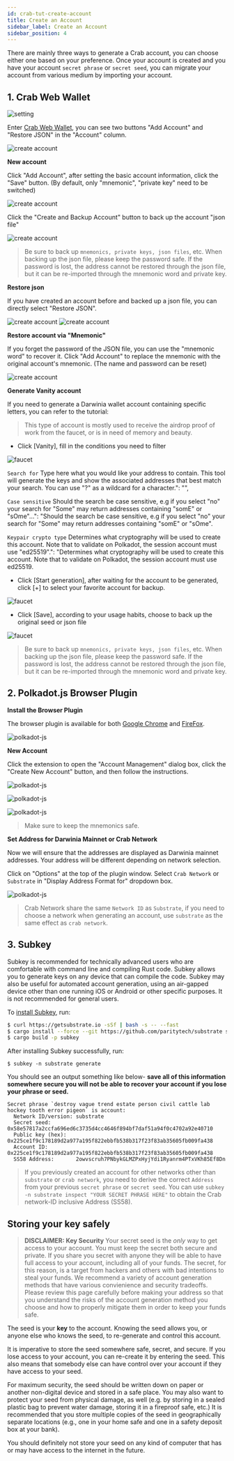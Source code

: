 ```yaml
---
id: crab-tut-create-account
title: Create an Account
sidebar_label: Create an Account
sidebar_position: 4
---
```


There are mainly three ways to generate a Crab account, you can choose either one based on your preference.  Once your account is created and you have your account `secret phrase` or `secret seed`, you can migrate your account from various medium by importing your account.  

## 1. Crab Web Wallet

![setting](../assets/crab-chain/create-account-01.png)

Enter [Crab Web Wallet](https://apps.darwinia.network), you can see two buttons "Add Account" and "Restore JSON" in the "Account" column.

![create account](../assets/crab-chain/create-account-02.png)

**New account**

Click "Add Account", after setting the basic account information, click the "Save" button. (By default, only "mnemonic", "private key" need to be switched)

![create account](../assets/crab-chain/create-account-03.png)

Click the "Create and Backup Account" button to back up the account "json file"

![create account](../assets/crab-chain/create-account-04.png)

> Be sure to back up `mnemonics, private keys, json files`, etc. When backing up the json file, please keep the password safe. If the password is lost, the address cannot be restored through the json file, but it can be re-imported through the mnemonic word and private key.

**Restore  json**

If you have created an account before and backed up a json file, you can directly select "Restore JSON".

![create account](../assets/crab-chain/create-account-05.png)
![create account](../assets/crab-chain/create-account-06.png)

**Restore account via "Mnemonic"**

If you forget the password of the JSON file, you can use the "mnemonic word" to recover it. Click "Add Account" to replace the mnemonic with the original account's mnemonic. (The name and password can be reset)

![create account](../assets/crab-chain/create-account-07.png)

**Generate Vanity account**

If you need to generate a Darwinia wallet account containing specific letters, you can refer to the tutorial:
   >This type of account is mostly used to receive the airdrop proof of work from the faucet, or is in need of memory and beauty.

- Click [Vanity], fill in the conditions you need to filter

![faucet](../assets/crab-chain/create-account-08.png)

`Search for` Type here what you would like your address to contain. This tool will generate the keys and show the associated addresses that best match your search. You can use \"?\" as a wildcard for a character.": "",

`Case sensitive` Should the search be case sensitive, e.g if you select \"no\" your search for \"Some\" may return addresses containing \"somE\" or \"sOme\"...": "Should the search be case sensitive, e.g if you select \"no\" your search for \"Some\" may return addresses containing \"somE\" or \"sOme\".

`Keypair crypto type` Determines what cryptography will be used to create this account. Note that to validate on Polkadot, the session account must use \"ed25519\".": "Determines what cryptography will be used to create this account. Note that to validate on Polkadot, the session account must use ed25519.

- Click [Start generation], after waiting for the account to be generated, click [+] to select your favorite account for backup.

![faucet](../assets/crab-chain/create-account-09.png)

- Click [Save], according to your usage habits, choose to back up the original seed or json file

![faucet](../assets/crab-chain/create-account-10.png)

> Be sure to back up `mnemonics, private keys, json files`, etc. When backing up the json file, please keep the password safe. If the password is lost, the address cannot be restored through the json file, but it can be re-imported through the mnemonic word and private key.



## 2. Polkadot.js Browser Plugin

**Install the Browser Plugin**

The browser plugin is available for both [Google Chrome](https://chrome.google.com/webstore/detail/polkadot%7Bjs%7D-extension/mopnmbcafieddcagagdcbnhejhlodfdd?hl=en) and [FireFox](https://addons.mozilla.org/en-US/firefox/addon/polkadot-js-extension).

![polkadot-js](../assets/crab-chain/create-account-11.png)

**New Account**

Click the extension to open the "Account Management" dialog box, click the "Create New Account" button, and then follow the instructions.

![polkadot-js](../assets/crab-chain/create-account-12.png)

![polkadot-js](../assets/crab-chain/create-account-13.png)

![polkadot-js](../assets/crab-chain/create-account-14.png)

> Make sure to keep the mnemonics safe.

**Set Address for Darwinia Mainnet or Crab Network**

Now we will ensure that the addresses are displayed as Darwinia mainnet addresses.  Your address will be different depending on network selection.

Click on "Options" at the top of the plugin window.  Select `Crab Network` or `Substrate` in "Display Address Format for" dropdown box. 

![polkadot-js](../assets/crab-chain/create-account-15.png)

> Crab Network share the same `Network ID` as `Substrate`, if you need to choose a network when generating an account, use `substrate` as the same effect as `crab network`.


## 3. Subkey

Subkey is recommended for technically advanced users who are comfortable with command line and compiling Rust code. Subkey allows you to generate keys on any device that can compile the code. Subkey may also be useful for automated account generation, using an air-gapped device other than one running iOS or Android or other specific purposes. It is not recommended for general users.

To [install Subkey](https://substrate.dev/docs/en/ecosystem/subkey#more-subkey-to-explore), run:

```bash
$ curl https://getsubstrate.io -sSf | bash -s -- --fast
$ cargo install --force --git https://github.com/paritytech/substrate subkey
$ cargo build -p subkey
```

After installing Subkey successfully, run:

```shell
$ subkey -n substrate generate
```

You should see an output something like below- **save all of this information somewhere secure you will not be able to recover your account if you lose your phrase or seed.**

```text
Secret phrase `destroy vague trend estate person civil cattle lab hockey tooth error pigeon` is account:
  Network ID/version: substrate
  Secret seed:        0x58e57817a2ccfa696ed6c3735d4cc4646f894bf7daf51a94f0c4702a92e40710
  Public key (hex):   0x225ce1f9c178189d2a977a195f822ebbfb538b317f23f83ab35605fb009fa438
  Account ID:         0x225ce1f9c178189d2a977a195f822ebbfb538b317f23f83ab35605fb009fa438
  SS58 Address:       2owvscruh7PNbykGLMZPxHyjYdi1Ryanrm4PTxVKh85Ef8Dn
```

> If you previously created an account for other networks other than `substrate` or `crab network`, you need to derive the  correct `Address` from your previous  `secret phrase` or `secret seed`.  You can use `subkey -n substrate inspect "YOUR SECRET PHRASE HERE"` to obtain the Crab network-ID inclusive Address (SS58).

## Storing your key safely

> **DISCLAIMER: Key Security**
Your secret seed is the _only_ way to get access to your account. You must keep
the secret both secure and private. If you share you secret with anyone they
will be able to have full access to your account, including all of your funds.
The secret, for this reason, is a target from hackers and others with bad
intentions to steal your funds. We recommend a variety of account generation
methods that have various convienience and security tradeoffs. Please review
this page carefully before making your address so that you understand the risks
of the account generation method you choose and how to properly mitigate them
in order to keep your funds safe.

The seed is your **key** to the account. Knowing the seed allows you, or anyone
else who knows the seed, to re-generate and control this account.

It is imperative to store the seed somewhere safe, secret, and secure. If
you lose access to your account, you can re-create it by entering the seed. This
also means that somebody else can have control over your account if they have
access to your seed.

For maximum security, the seed should be written down on paper or another non-digital device and stored in a
safe place. You may also want to protect your seed from physical damage, as well (e.g. by storing in a sealed
plastic bag to prevent water damage, storing it in a fireproof safe, etc.) It is recommended that you store
multiple copies of the seed in geographically separate locations (e.g., one in your home safe and one in a
safety deposit box at your bank).

You should definitely not store your seed on any kind of computer that has or may have access to the internet
in the future.
